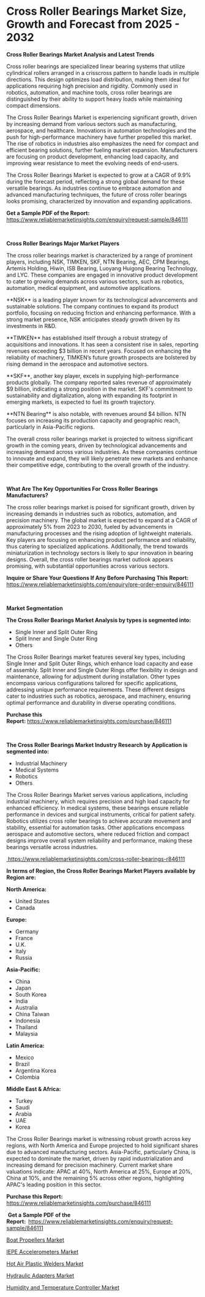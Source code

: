 <p><h1>Cross Roller Bearings Market Size, Growth and Forecast from 2025 - 2032</h1></p><p><strong>Cross Roller Bearings Market Analysis and Latest Trends</strong></p>
<p><p>Cross roller bearings are specialized linear bearing systems that utilize cylindrical rollers arranged in a crisscross pattern to handle loads in multiple directions. This design optimizes load distribution, making them ideal for applications requiring high precision and rigidity. Commonly used in robotics, automation, and machine tools, cross roller bearings are distinguished by their ability to support heavy loads while maintaining compact dimensions.</p><p>The Cross Roller Bearings Market is experiencing significant growth, driven by increasing demand from various sectors such as manufacturing, aerospace, and healthcare. Innovations in automation technologies and the push for high-performance machinery have further propelled this market. The rise of robotics in industries also emphasizes the need for compact and efficient bearing solutions, further fueling market expansion. Manufacturers are focusing on product development, enhancing load capacity, and improving wear resistance to meet the evolving needs of end-users.</p><p>The Cross Roller Bearings Market is expected to grow at a CAGR of 9.9% during the forecast period, reflecting a strong global demand for these versatile bearings. As industries continue to embrace automation and advanced manufacturing techniques, the future of cross roller bearings looks promising, characterized by innovation and expanding applications.</p></p>
<p><strong>Get a Sample PDF of the Report:&nbsp;</strong> <a href="https://www.reliablemarketinsights.com/enquiry/request-sample/846111?utm_campaign=3267&utm_medium=2&utm_source=Github&utm_content=ia&utm_term=10042025&utm_id=cross-roller-bearings">https://www.reliablemarketinsights.com/enquiry/request-sample/846111</a></p>
<p>&nbsp;</p>
<p><strong>Cross Roller Bearings Major Market Players</strong></p>
<p><p>The cross roller bearings market is characterized by a range of prominent players, including NSK, TIMKEN, SKF, NTN Bearing, AEC, CPM Bearings, Artemis Holding, Hiwin, ISB Bearing, Luoyang Huigong Bearing Technology, and LYC. These companies are engaged in innovative product development to cater to growing demands across various sectors, such as robotics, automation, medical equipment, and automotive applications.</p><p>**NSK** is a leading player known for its technological advancements and sustainable solutions. The company continues to expand its product portfolio, focusing on reducing friction and enhancing performance. With a strong market presence, NSK anticipates steady growth driven by its investments in R&D.</p><p>**TIMKEN** has established itself through a robust strategy of acquisitions and innovations. It has seen a consistent rise in sales, reporting revenues exceeding $3 billion in recent years. Focused on enhancing the reliability of machinery, TIMKEN’s future growth prospects are bolstered by rising demand in the aerospace and automotive sectors.</p><p>**SKF**, another key player, excels in supplying high-performance products globally. The company reported sales revenue of approximately $9 billion, indicating a strong position in the market. SKF's commitment to sustainability and digitalization, along with expanding its footprint in emerging markets, is expected to fuel its growth trajectory.</p><p>**NTN Bearing** is also notable, with revenues around $4 billion. NTN focuses on increasing its production capacity and geographic reach, particularly in Asia-Pacific regions.</p><p>The overall cross roller bearings market is projected to witness significant growth in the coming years, driven by technological advancements and increasing demand across various industries. As these companies continue to innovate and expand, they will likely penetrate new markets and enhance their competitive edge, contributing to the overall growth of the industry.</p></p>
<p>&nbsp;</p>
<p><strong>What Are The Key Opportunities For Cross Roller Bearings Manufacturers?</strong></p>
<p><p>The cross roller bearings market is poised for significant growth, driven by increasing demands in industries such as robotics, automation, and precision machinery. The global market is expected to expand at a CAGR of approximately 5% from 2023 to 2030, fueled by advancements in manufacturing processes and the rising adoption of lightweight materials. Key players are focusing on enhancing product performance and reliability, thus catering to specialized applications. Additionally, the trend towards miniaturization in technology sectors is likely to spur innovation in bearing designs. Overall, the cross roller bearings market outlook appears promising, with substantial opportunities across various sectors.</p></p>
<p><strong>Inquire or Share Your Questions If Any Before Purchasing This Report:</strong> <a href="https://www.reliablemarketinsights.com/enquiry/pre-order-enquiry/846111?utm_campaign=3267&utm_medium=2&utm_source=Github&utm_content=ia&utm_term=10042025&utm_id=cross-roller-bearings">https://www.reliablemarketinsights.com/enquiry/pre-order-enquiry/846111</a></p>
<p>&nbsp;</p>
<p><strong>Market Segmentation</strong></p>
<p><strong>The Cross Roller Bearings Market Analysis by types is segmented into:</strong></p>
<p><ul><li>Single Inner and Split Outer Ring</li><li>Split Inner and Single Outer Ring</li><li>Others</li></ul></p>
<p><p>The Cross Roller Bearings market features several key types, including Single Inner and Split Outer Rings, which enhance load capacity and ease of assembly. Split Inner and Single Outer Rings offer flexibility in design and maintenance, allowing for adjustment during installation. Other types encompass various configurations tailored for specific applications, addressing unique performance requirements. These different designs cater to industries such as robotics, aerospace, and machinery, ensuring optimal performance and durability in diverse operating conditions.</p></p>
<p><strong>Purchase this Report:&nbsp;</strong><a href="https://www.reliablemarketinsights.com/purchase/846111?utm_campaign=3267&utm_medium=2&utm_source=Github&utm_content=ia&utm_term=10042025&utm_id=cross-roller-bearings">https://www.reliablemarketinsights.com/purchase/846111</a></p>
<p>&nbsp;</p>
<p><strong>The Cross Roller Bearings Market Industry Research by Application is segmented into:</strong></p>
<p><ul><li>Industrial Machinery</li><li>Medical Systems</li><li>Robotics</li><li>Others</li></ul></p>
<p><p>The Cross Roller Bearings Market serves various applications, including industrial machinery, which requires precision and high load capacity for enhanced efficiency. In medical systems, these bearings ensure reliable performance in devices and surgical instruments, critical for patient safety. Robotics utilizes cross roller bearings to achieve accurate movement and stability, essential for automation tasks. Other applications encompass aerospace and automotive sectors, where reduced friction and compact designs improve overall system reliability and performance, making these bearings versatile across industries.</p></p>
<p><a href="https://www.reliablemarketinsights.com/cross-roller-bearings-r846111?utm_campaign=3267&utm_medium=2&utm_source=Github&utm_content=ia&utm_term=10042025&utm_id=cross-roller-bearings">&nbsp;https://www.reliablemarketinsights.com/cross-roller-bearings-r846111</a></p>
<p><strong>In terms of Region, the Cross Roller Bearings Market Players available by Region are:</strong></p>
<p>
    <p> <strong> North America: </strong>
        <ul>
            <li>United States</li>
            <li>Canada</li>
        </ul>
        </p> 
    <p> <strong> Europe: </strong>
        <ul>
            <li>Germany</li>
            <li>France</li>
            <li>U.K.</li>
            <li>Italy</li>
            <li>Russia</li>
        </ul>
        </p> 
    <p> <strong> Asia-Pacific: </strong>
        <ul>
            <li>China</li>
            <li>Japan</li>
            <li>South Korea</li>
            <li>India</li>
            <li>Australia</li>
            <li>China Taiwan</li>
            <li>Indonesia</li>
            <li>Thailand</li>
            <li>Malaysia</li>
        </ul>
        </p> 
    <p> <strong> Latin America: </strong>
        <ul>
            <li>Mexico</li>
            <li>Brazil</li>
            <li>Argentina Korea</li>
            <li>Colombia</li>
        </ul>
        </p> 
    <p> <strong> Middle East & Africa: </strong>
        <ul>
            <li>Turkey</li>
            <li>Saudi</li>
            <li>Arabia</li>
            <li>UAE</li>
            <li>Korea</li>
        </ul>
    </p>
    </p>
<p><p>The Cross Roller Bearings market is witnessing robust growth across key regions, with North America and Europe projected to hold significant shares due to advanced manufacturing sectors. Asia-Pacific, particularly China, is expected to dominate the market, driven by rapid industrialization and increasing demand for precision machinery. Current market share valuations indicate: APAC at 40%, North America at 25%, Europe at 20%, China at 10%, and the remaining 5% across other regions, highlighting APAC's leading position in this sector.</p></p>
<p><strong>Purchase this Report: </strong><a href="https://www.reliablemarketinsights.com/purchase/846111?utm_campaign=3267&utm_medium=2&utm_source=Github&utm_content=ia&utm_term=10042025&utm_id=cross-roller-bearings">https://www.reliablemarketinsights.com/purchase/846111</a></p>
<p>&nbsp;<strong>Get a Sample PDF of the Report:&nbsp;&nbsp;</strong><a href="https://www.reliablemarketinsights.com/enquiry/request-sample/846111?utm_campaign=3267&utm_medium=2&utm_source=Github&utm_content=ia&utm_term=10042025&utm_id=cross-roller-bearings">https://www.reliablemarketinsights.com/enquiry/request-sample/846111</a></p>
<p><strong></strong></p>
<p><p><a href="https://github.com/fallalenoswG/Market-Research-Report-List-1/blob/main/boat-propellers-market.md?utm_campaign=3267&utm_medium=2&utm_source=Github&utm_content=ia&utm_term=10042025&utm_id=cross-roller-bearings">Boat Propellers Market</a></p><p><a href="https://github.com/gfellcincot4/Market-Research-Report-List-1/blob/main/iepe-accelerometers-market.md?utm_campaign=3267&utm_medium=2&utm_source=Github&utm_content=ia&utm_term=10042025&utm_id=cross-roller-bearings">IEPE Accelerometers Market</a></p><p><a href="https://github.com/alawnhvicay/Market-Research-Report-List-1/blob/main/hot-air-plastic-welders-market.md?utm_campaign=3267&utm_medium=2&utm_source=Github&utm_content=ia&utm_term=10042025&utm_id=cross-roller-bearings">Hot Air Plastic Welders Market</a></p><p><a href="https://github.com/countpapajwp/Market-Research-Report-List-1/blob/main/hydraulic-adapters-market.md?utm_campaign=3267&utm_medium=2&utm_source=Github&utm_content=ia&utm_term=10042025&utm_id=cross-roller-bearings">Hydraulic Adapters Market</a></p><p><a href="https://github.com/wraggfomath/Market-Research-Report-List-1/blob/main/humidity-and-temperature-controller-market.md?utm_campaign=3267&utm_medium=2&utm_source=Github&utm_content=ia&utm_term=10042025&utm_id=cross-roller-bearings">Humidity and Temperature Controller Market</a></p></p>